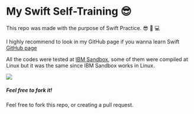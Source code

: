 # My Swift Self-Training :sunglasses:
This repo was made with the purpose of Swift Practice. :sunglasses: :iphone: :computer:

I highly recommend to look in my GitHub page if you wanna learn Swift
<a href="horaciogarza.github.io/swiftSelfTraining">GitHub page</a>

All the codes were tested at <a href="https://swiftlang.ng.bluemix.net">IBM Sandbox</a>, some of them were compiled at Linux but it was the same since IBM Sandbox works in Linux.

<img src="http://i.imgur.com/m7fqmuO.png">

<h5>Feel free to fork it!</h5>
Feel free to fork this repo, or creating a pull request.
